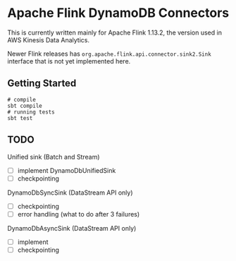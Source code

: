 # Apache Flink DynamoDB Connectors

This is currently written mainly for Apache Flink 1.13.2, 
the version used in AWS Kinesis Data Analytics.

Newer Flink releases has `org.apache.flink.api.connector.sink2.Sink` interface
that is not yet implemented here.

## Getting Started
```shell
# compile
sbt compile
# running tests
sbt test 
```

## TODO
Unified sink (Batch and Stream)
- [ ] implement DynamoDbUnifiedSink
- [ ] checkpointing

DynamoDbSyncSink (DataStream API only)
- [ ] checkpointing
- [ ] error handling (what to do after 3 failures)

DynamoDbAsyncSink (DataStream API only)
- [ ] implement
- [ ] checkpointing